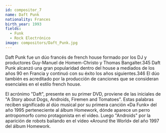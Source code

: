 ```yaml
---
id: compositor_7
name: Daft Punk
nationality: Frances
birth_year: 1993
fields:
  - Funk
  - Rock Electrónico
image: compositors/Daft_Punk.jpg
---
```


Daft Punk fue un dúo francés de french house formado por los DJ y productores Guy-Manuel de Homem-Christo y Thomas Bangalter.3​4​5​ Daft Punk alcanzó una gran popularidad dentro del house a mediados de los años 90 en Francia y continuó con su éxito los años siguientes.3​4​6​ El dúo también es acreditado por la producción de canciones que se consideran esenciales en el estilo french house.

El acrónimo "Daft", presente en su primer DVD, proviene de las iniciales de "A Story about Dogs, Androids, Firemen and Tomatoes". Estas palabras reciben significado al dúo musical por su primera canción «Da Funk» del año 1995 perteneciente al álbum Homework, dónde aparece un perro antropomorfo como protagonista en el vídeo. Luego "Androids" por la aparición de robots bailando en el vídeo «Around the World» del año 1997 del álbum Homework.